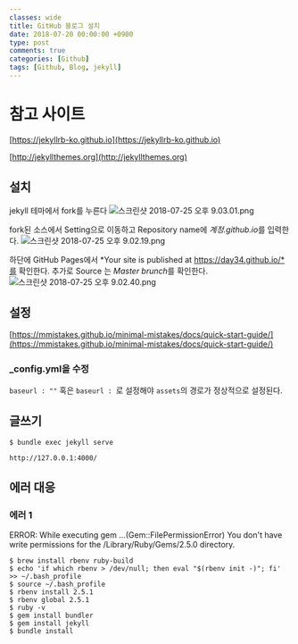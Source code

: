 ```yaml
---
classes: wide
title: GitHub 블로그 설치
date: 2018-07-20 00:00:00 +0900
type: post
comments: true
categories: [Github]
tags: [Github, Blog, jekyll]
---
```


# 참고 사이트
[https://jekyllrb-ko.github.io](https://jekyllrb-ko.github.io)

[http://jekyllthemes.org](http://jekyllthemes.org)

## 설치
jekyll 테마에서 fork를 누른다
![스크린샷 2018-07-25 오후 9.03.01.png](../../assets/images/21E7D5922C0A5A324EED404F61347A7B.png)


fork된 소스에서 Setting으로 이동하고 Repository name에 *계정.github.io*를 입력한다.
![스크린샷 2018-07-25 오후 9.02.19.png](../../assets/images/9B641B3DAAA7B415CB4F29AB10E8C5FB.png)


하단에 GitHub Pages에서 *Your site is published at https://day34.github.io/*를 확인한다.
추가로 Source 는 *Master brunch*를 확인한다.
![스크린샷 2018-07-25 오후 9.02.40.png](../../assets/images/3FDFE92011201D70F338A00F6765B73F.png)

## 설정
[https://mmistakes.github.io/minimal-mistakes/docs/quick-start-guide/](https://mmistakes.github.io/minimal-mistakes/docs/quick-start-guide/)


### _config.yml을 수정
`baseurl : ""` 혹은 `baseurl : `로 설정해야 `assets`의 경로가 정상적으로 설정된다.

## 글쓰기
```
$ bundle exec jekyll serve

http://127.0.0.1:4000/
```

## 에러 대응
### 에러 1
ERROR: While executing gem ...(Gem::FilePermissionError) You don't have write permissions for the /Library/Ruby/Gems/2.5.0 directory.
```
$ brew install rbenv ruby-build
$ echo 'if which rbenv > /dev/null; then eval "$(rbenv init -)"; fi' >> ~/.bash_profile
$ source ~/.bash_profile
$ rbenv install 2.5.1
$ rbenv global 2.5.1
$ ruby -v
$ gem install bundler
$ gem install jekyll
$ bundle install
```